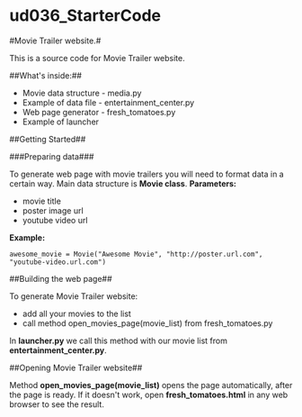 # ud036_StarterCode
#Movie Trailer website.#

This is a source code for Movie Trailer website.

##What's inside:##
- Movie data structure - media.py
- Example of data file - entertainment_center.py
- Web page generator - fresh_tomatoes.py
- Example of launcher

##Getting Started##

###Preparing data###

To generate web page with movie trailers you will need to format data in a certain way.
Main data structure is **Movie class**.
**Parameters:**
- movie title
- poster image url
- youtube video url

**Example:**
```
awesome_movie = Movie("Awesome Movie", "http://poster.url.com", "youtube-video.url.com")
```

##Building the web page##

To generate Movie Trailer website:
- add all your movies to the list
- call method open_movies_page(movie_list) from fresh_tomatoes.py

In **launcher.py** we call this method with our movie list from **entertainment_center.py**.

##Opening Movie Trailer website##

Method **open_movies_page(movie_list)** opens the page automatically, after the page is ready. 
If it doesn't work, open **fresh_tomatoes.html** in any web browser to see the result.
